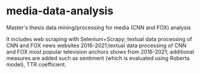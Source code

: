 # media-data-analysis
Master's thesis data mining/processing for media (CNN and FOX) analysis

It includes web scraping with Selenium+Scrapy; textual data processing of CNN and FOX news websites 2016-2021;textual data processing of CNN and FOX most popular television anchors shows from 2016-2021; additional measures are added such as sentiment (which is evaluated using Roberta model), TTR coefficient.
